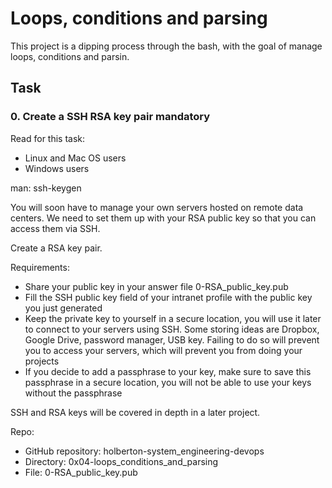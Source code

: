 # Loops, conditions and parsing

This project is a dipping process through the bash, with the goal of manage loops, conditions and parsin.

## Task

### 0. Create a SSH RSA key pair mandatory

Read for this task:

   -  Linux and Mac OS users
   -  Windows users

man: ssh-keygen

You will soon have to manage your own servers hosted on remote data centers. We need to set them up with your RSA public key so that you can access them via SSH.

Create a RSA key pair.

Requirements:

   -  Share your public key in your answer file 0-RSA_public_key.pub
   -  Fill the SSH public key field of your intranet profile with the public key you just generated
   - Keep the private key to yourself in a secure location, you will use it later to connect to your servers using SSH. Some storing ideas are Dropbox, Google Drive, password manager, USB key. Failing to do so will prevent you to access your servers, which will prevent you from doing your projects
   - If you decide to add a passphrase to your key, make sure to save this passphrase in a secure location, you will not be able to use your keys without the passphrase

SSH and RSA keys will be covered in depth in a later project.

Repo:
   - GitHub repository: holberton-system_engineering-devops
   - Directory: 0x04-loops_conditions_and_parsing
   - File: 0-RSA_public_key.pub
